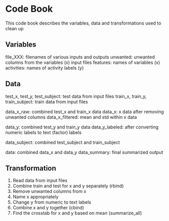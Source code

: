 # Code Book

This code book describes the variables, data and transformations used to clean up

## Variables

file_XXX: filenames of various inputs and outputs
unwanted: unwanted columns from the variables (x) input files
features: names of variables (x)
activities: names of activity labels (y)

## Data

test_x, test_y, test_subject: test data from input files
train_x, train_y, train_subject: train data from input files

data_x_raw: combined test_x and train_x data
data_x: x data after removing unwanted columns
data_x_filtered: mean and std within x data

data_y: combined test_y and train_y data
data_y_labeled: after converting numeric labels to text (factor) labels

data_subject: combined test_subject and train_subject

data: combined data_x and data_y
data_summary: final summarized output

## Transformation

1. Read data from input files
2. Combine train and test for x and y separately (rbind)
3. Remove unwanted columns from x 
4. Name x appropriately
5. Change y from numeric to text labels
6. Combine x and y together (cbind)
7. Find the crosstab for x and y based on mean (summarize_all)